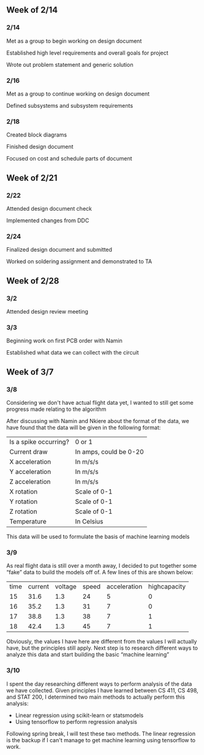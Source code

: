 ## Week of 2/14


### 2/14

Met as a group to begin working on design document

Established high level requirements and overall goals for project

Wrote out problem statement and generic solution


### 2/16

Met as a group to continue working on design document

Defined subsystems and subsystem requirements


### 2/18

Created block diagrams

Finished design document

Focused on cost and schedule parts of document

## Week of 2/21


### 2/22

Attended design document check

Implemented changes from DDC


### 2/24

Finalized design document and submitted

Worked on soldering assignment and demonstrated to TA


## Week of 2/28


### 3/2

Attended design review meeting


### 3/3

Beginning work on first PCB order with Namin

Established what data we can collect with the circuit
## Week of 3/7


### 3/8

Considering we don't have actual flight data yet, I wanted to still get some progress made relating to the algorithm

After discussing with Namin and Nkiere about the format of the data, we have found that the data will be given in the following format:


<table>
  <tr>
   <td>Is a spike occurring?
   </td>
   <td>0 or 1
   </td>
  </tr>
  <tr>
   <td>Current draw
   </td>
   <td>In amps, could be 0-20
   </td>
  </tr>
  <tr>
   <td>X acceleration
   </td>
   <td>In m/s/s
   </td>
  </tr>
  <tr>
   <td>Y acceleration
   </td>
   <td>In m/s/s
   </td>
  </tr>
  <tr>
   <td>Z acceleration
   </td>
   <td>In m/s/s
   </td>
  </tr>
  <tr>
   <td>X rotation
   </td>
   <td>Scale of 0-1
   </td>
  </tr>
  <tr>
   <td>Y rotation
   </td>
   <td>Scale of 0-1
   </td>
  </tr>
  <tr>
   <td>Z rotation
   </td>
   <td>Scale of 0-1
   </td>
  </tr>
  <tr>
   <td>Temperature
   </td>
   <td>In Celsius
   </td>
  </tr>
</table>


This data will be used to formulate the basis of machine learning models


### 3/9

As real flight data is still over a month away, I decided to put together some “fake” data to build the models off of. A few lines of this are shown below:


<table>
  <tr>
   <td>time
   </td>
   <td>current
   </td>
   <td>voltage
   </td>
   <td>speed
   </td>
   <td>acceleration
   </td>
   <td>highcapacity
   </td>
  </tr>
  <tr>
   <td>15
   </td>
   <td>31.6
   </td>
   <td>1.3
   </td>
   <td>24
   </td>
   <td>5
   </td>
   <td>0
   </td>
  </tr>
  <tr>
   <td>16
   </td>
   <td>35.2
   </td>
   <td>1.3
   </td>
   <td>31
   </td>
   <td>7
   </td>
   <td>0
   </td>
  </tr>
  <tr>
   <td>17
   </td>
   <td>38.8
   </td>
   <td>1.3
   </td>
   <td>38
   </td>
   <td>7
   </td>
   <td>1
   </td>
  </tr>
  <tr>
   <td>18
   </td>
   <td>42.4
   </td>
   <td>1.3
   </td>
   <td>45
   </td>
   <td>7
   </td>
   <td>1
   </td>
  </tr>
</table>


Obviously, the values I have here are different from the values I will actually have, but the principles still apply. Next step is to research different ways to analyze this data and start building the basic “machine learning”


### 3/10

I spent the day researching different ways to perform analysis of the data we have collected. Given principles I have learned between CS 411, CS 498, and STAT 200, I determined two main methods to actually perform this analysis:



* Linear regression using scikit-learn or statsmodels
* Using tensorflow to perform regression analysis

Following spring break, I will test these two methods. The linear regression is the backup if I can't manage to get machine learning using tensorflow to work.
